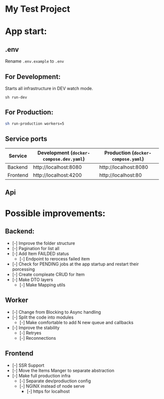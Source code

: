 # My Test Project

# App start:

## .env

Rename `.env.example` to `.env`

## For Development:
Starts all infrastructure in DEV watch mode.

```
sh run-dev
```

## For Production:
```bash
sh run-production workers=5
```

## Service ports

| Service  | Development (`docker-compose.dev.yaml`) | Production (`docker-compose.yaml`) |
|----------|------------------------------------------|-------------------------------------|
| Backend  | http://localhost:8080                    | http://localhost:8080               |
| Frontend | http://localhost:4200                    | http://localhost:80                 |

## Api

# Possible improvements:

## Backend:
- [-] Improve the folder structure
- [-] Pagination for list all
- [-] Add Item FAILDED status
    - [-] Endpoint to rerocess failed item
- [-] Check for PENDING jobs at the app startup and restart their porcessing
- [-] Create compleate CRUD for Item
- [-] Make DTO layers
    - [-] Make Mapping utils

## Worker
- [-] Change from Blocking to Async handling
- [-] Split the code into modules
    - [-] Make comfortable to add N new queue and callbacks
- [-] Improve the stability
    - [-] Retryes
    - [-] Reconnections

## Frontend
- [-] SSR Support
- [-] Move the Items Manger to separate abstraction
- [-] Make full production infra
    - [-] Separate dev/prodiuction config
    - [-] NGINX instead of node serve
        - [-] https for localhost